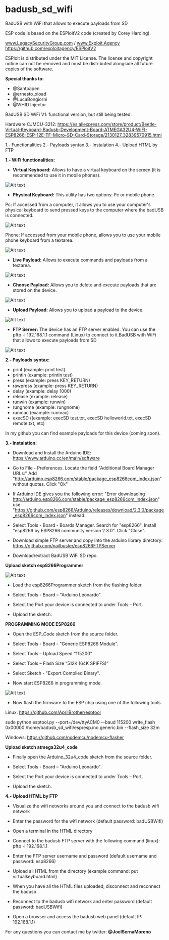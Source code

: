 # badusb_sd_wifi
BadUSB with WiFi that allows to execute payloads from SD

ESP code is based on the ESPloitV2 code (created by Corey Harding).

www.LegacySecurityGroup.com / www.Exploit.Agency
https://github.com/exploitagency/ESPloitV2

ESPloit is distributed under the MIT License. The license and copyright notice can not be removed and must be distributed alongside all future copies of the software.

**Special thanks to:**
- @Santpapen
- @ernesto_xload
- @LucaBongiorni
- @WHID Injector

BadUSB SD WiFi V1: functional version, but still being tested:

Hardware CJMCU-3212: https://es.aliexpress.com/store/product/Beetle-Virtual-Keyboard-Badusb-Development-Board-ATMEGA32U4-WIFI-ESP8266-ESP-12E-TF-Micro-SD-Card-Storage/2130127_32839570915.html

1.- Functionalities
2.- Payloads syntax
3.- Instalation
4.- Upload HTML by FTP

**1.- WiFi functionalities:**

- **Virtual Keyboard:** Allows to have a virtual keyboard on the screen (it is recommended to use it in mobile phones).

![Alt text](/images/virtualkeyboard.png?raw=true "Virtual Keyboard mode")

- **Physical Keyboard:** This utility has two options: Pc or mobile phone.

Pc: If accessed from a computer, it allows you to use your computer's physical keyboard to send pressed keys to the computer where the badUSB is connected.

![Alt text](/images/physicalpc.png?raw=true "Physical Keyboard PC mode")

Phone: If accessed from your mobile phone, allows you to use your mobile phone keyboard from a textarea.

![Alt text](/images/physicalmobile.jpeg?raw=true "Physical Keyboard mobile mode")

- **Live Payload:** Allows to execute commands and payloads from a textarea.

![Alt text](/images/livepayload.png?raw=true "Live Payload mode")

- **Choose Payload:** Allows you to delete and execute payloads that are stored on the device.

![Alt text](/images/listpayload.png?raw=true "List Payload mode")

- **Upload Payload:** Allows you to upload a payload to the device.

![Alt text](/images/uploadpayload.png?raw=true "Upload Payload mode")

- **FTP Server:** The device has an FTP server enabled. You can use the pftp -i 192.168.1.1 command (Linux) to connect to it.BadUSB with WiFi that allows to execute payloads from SD

![Alt text](/images/ftp.png?raw=true "FTP server mode")


**2.- Payloads syntax:**

- print (example: print test)
- println (example: println test)
- press (example: press KEY_RETURN)
- rawpress (example: press KEY_RETURN)
- delay (example: delay 1000)
- release (example: release)
- runwin (example: runwin)
- rungnome (example: rungnome)
- runmac (example: runmac)
- execSD ((example: execSD test.txt, execSD helloworld.txt, execSD remote.txt, etc)

In my github you can find example payloads for this device (coming soon).



**3.- Instalation:**

- Download and Install the Arduino IDE: https://www.arduino.cc/en/main/software

- Go to File - Preferences. Locate the field "Additional Board Manager URLs:"
Add "http://arduino.esp8266.com/stable/package_esp8266com_index.json" without quotes.
Click "Ok"

- If Arduino IDE gives you the following error:
"Error downloading http://arduino.esp8266.com/stable/package_esp8266com_index.json"
use "https://github.com/esp8266/Arduino/releases/download/2.3.0/package_esp8266com_index.json" instead.

- Select Tools - Board - Boards Manager. Search for "esp8266".
Install "esp8266 by ESP8266 community version 2.3.0". Click "Close".

- Download simple FTP server and copy into the arduino library directory: https://github.com/nailbuster/esp8266FTPServer

- Download/extract BadUSB WiFi SD repo.


**Upload sketch esp8266Programmer**

![Alt text](/images/normal.png?raw=true "Normal BadUSB")

- Load the esp8266Programmer sketch from the flashing folder.

- Select Tools - Board – "Arduino Leonardo".

- Select the Port your device is connected to under Tools – Port.

- Upload the sketch.


**PROGRAMMING MODE ESP8266**

- Open the ESP_Code sketch from the source folder.

- Select Tools - Board - "Generic ESP8266 Module".

- Select Tools – Upload Speed “115200”

- Select Tools – Flash Size “512K (64K SPIFFS)”

- Select Sketch - "Export Compiled Binary".

- Now start ESP8266 in programming mode.

![Alt text](/images/programmingmode.png?raw=true "Programming mode ESP8266")
  
- Now flash the firmware to the ESP chip using one of the following tools.

Linux: https://github.com/AprilBrother/esptool

sudo python esptool.py --port=/dev/ttyACM0 --baud 115200 write_flash 0x00000 /home/badusb_sd_wifi/esp/esp.ino.generic.bin --flash_size 32m

Windows: https://github.com/nodemcu/nodemcu-flasher

**Upload sketch atmega32u4_code**

- Finally open the Arduino_32u4_code sketch from the source folder.

- Select Tools - Board – "Arduino Leonardo".

- Select the Port your device is connected to under Tools – Port.

- Upload the sketch.


**4.- Upload HTML by FTP**

- Visualize the wifi networks around you and connect to the badusb wifi network

- Enter the password for the wifi network (default password: badUSBWifi)

- Open a terminal in the HTML directory

- Connect to the badusb FTP server with the following command (linux): pftp -i 192.168.1.1

- Enter the FTP server username and password (default username and password: esp8266)

- Upload all HTML from the directory (example command: put virtualkeyboard.html)

- When you have all the HTML files uploaded, disconnect and reconnect the badusb

- Reconnect to the badusb wifi network and enter password (default password: badUSBWifi)

- Open a browser and access the badusb web panel (default IP: 192.168.1.1)


For any questions you can contact me by twitter: **@JoelSernaMoreno**

